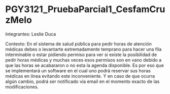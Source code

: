 ﻿# PGY3121_PruebaParcial1_CesfamCruzMelo
 
 Integrantes: Leslie Duca
 
Contexto: En el sistema de salud pública para pedir horas de atención médicas debes o levantarte extremadamente temprano para hacer una fila interminable o estar pidiendo permiso para ver si existe la posibilidad de pedir horas médicas y muchas veces esos permisos son en vano debido a que las horas se acabararon o no esta la agenda disponible. Es por eso que se implementará un software en el cual uno podrá reservar sus horas médicas en línea evitando este inconveniente. Y en caso de que ocurra algún cambio, podrá ser notificado vía email en el momento exacto de las modificaciones.
